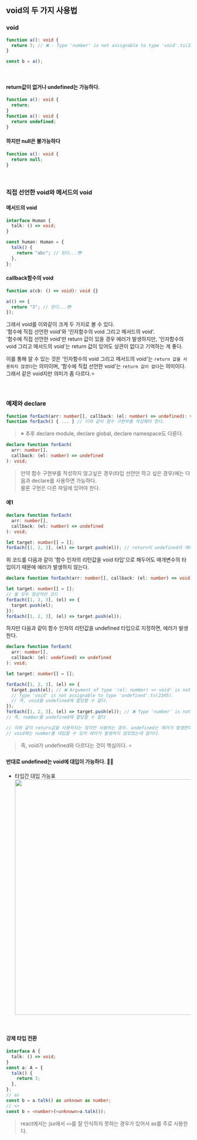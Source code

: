 ## void의 두 가지 사용법

### void

```ts
function a(): void {
  return 3; // ❌ - Type 'number' is not assignable to type 'void'.ts(2322)
}

const b = a();
```

<br />

#### return값이 없거나 undefined는 가능하다.

```ts
function a(): void {
  return;
}
function a(): void {
  return undefined;
}
```

#### 하지만 null은 불가능하다

```ts
function a(): void {
  return null;
}
```

<br />

### 직접 선언한 void와 메서드의 void

#### 메서드의 void

```ts
interface Human {
  talk: () => void;
}

const human: Human = {
  talk() {
    return "abc"; // 된다...😳
  },
};
```

#### callback함수의 void

```ts
function a(cb: () => void): void {}

a(() => {
  return "3"; // 된다...😳
});
```

그래서 void를 이와같이 크게 두 가지로 볼 수 있다.<br />
'함수에 직접 선언한 void'와 '인자함수의 void 그리고 메서드의 void'.<br />
'함수에 직접 선언한 void'만 return 값이 있을 경우 에러가 발생하지만, '인자함수의 void 그리고 메서드의 void'는 return 값이 있어도 상관이 없다고 기억하는 게 좋다.<br />

이를 통해 알 수 있는 것은 '인자함수의 void 그리고 메서드의 void'는 `return 값을 사용하지 않겠다`는 의미이며, '함수에 직접 선언한 void'는 `return 값이 없다`는 의미이다. 그래서 같은 void지만 의미가 좀 다르다.⭐️<br />

<br />

### 예제와 declare

```ts
function forEach(arr: number[], callback: (el: number) => undefined): void;
function forEach() { ... } // 이와 같이 함수 구현부를 작성해야 한다.
```

> ※ 추후 declare module, declare global, declare namespace도 다룬다.

```ts
declare function forEach(
  arr: number[],
  callback: (el: number) => undefined
): void;
```

> 만약 함수 구현부를 작성하지 않고싶은 경우(타입 선언만 하고 싶은 경우)에는 다음과 declare를 사용하면 가능하다.<br /> 
> 물론 구현은 다른 파일에 있어야 한다.<br />

#### 예1

```ts
declare function forEach(
  arr: number[],
  callback: (el: number) => undefined
): void;

let target: number[] = [];
forEach([1, 2, 3], (el) => target.push(el)); // return이 undefined라 에러가 발생한다(number를 undefined에 할당할 수 없음)
```

위 코드를 다음과 같이 '함수 인자의 리턴값을 void 타입'으로 해두어도 매개변수의 타입이기 때문에 에러가 발생하지 않는다.

```ts
declare function forEach(arr: number[], callback: (el: number) => void): void;

let target: number[] = [];
// 둘 모두 정상적인 코드
forEach([1, 2, 3], (el) => {
  target.push(el);
});
forEach([1, 2, 3], (el) => target.push(el));
```

하지만 다음과 같이 함수 인자의 리턴값을 undefined 타입으로 지정하면, 에러가 발생한다.

```ts
declare function forEach(
  arr: number[],
  callback: (el: undefined) => undefined
): void;

let target: number[] = [];

forEach([1, 2, 3], (el) => {
  target.push(el); // ❌ Argument of type '(el: number) => void' is not assignable to parameter of type '(el: number) => undefined'. 
  // Type 'void' is not assignable to type 'undefined'.ts(2345). 
  // 즉, void를 undefined에 할당할 수 없다.
});
forEach([1, 2, 3], (el) => target.push(el)); // ❌ Type 'number' is not assignable to type 'undefined'.ts(2322). 
// 즉, number를 undefined에 할당할 수 없다

// 이와 같이 return값을 사용하지는 않지만 사용하는 경우. undefined는 에러가 발생한다.
// void에는 number를 대입할 수 있어 에러가 발생하지 않았었는데 말이다.
```

> 즉, void가 undefined와 다르다는 것이 핵심이다. ⭐️

#### 반대로 undefined는 void에 대입이 가능하다. 😵‍💫

- 타입간 대입 가능표<br />
  <img width="640" src="https://user-images.githubusercontent.com/19165916/197490243-1f382c15-e941-4326-8780-1ce91fa81bf4.png" /><br />

<br />

#### 강제 타입 전환

```ts
interface A {
  talk: () => void;
}
const a: A = {
  talk() {
    return 3;
  },
};
// as
const b = a.talk() as unknown as number;
// <>
const b = <number>(<unknown>a.talk());
```

> react에서는 jsx에서 `<>`를 잘 인식하지 못하는 경우가 있어서 as를 주로 사용한다.
